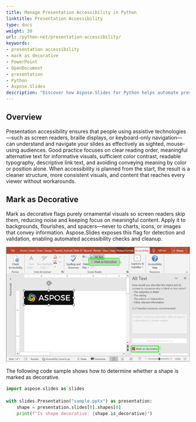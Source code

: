 ```yaml
---
title: Manage Presentation Accessibility in Python
linktitle: Presentation Accessibility
type: docs
weight: 30
url: /python-net/presentation-accessibility/
keywords:
- presentation accessibility
- mark as decorative
- PowerPoint
- OpenDocument
- presentation
- Python
- Aspose.Slides
description: "Discover how Aspose.Slides for Python helps automate presentation accessibility checks in PPT, PPTX and ODP files—enhance screen reader experience and boost compliance."
---
```


## **Overview**

Presentation accessibility ensures that people using assistive technologies—such as screen readers, braille displays, or keyboard-only navigation—can understand and navigate your slides as effectively as sighted, mouse-using audiences. Good practice focuses on clear reading order, meaningful alternative text for informative visuals, sufficient color contrast, readable typography, descriptive link text, and avoiding conveying meaning by color or position alone. When accessibility is planned from the start, the result is a cleaner structure, more consistent visuals, and content that reaches every viewer without workarounds.

## **Mark as Decorative**

Mark as decorative flags purely ornamental visuals so screen readers skip them, reducing noise and keeping focus on meaningful content. Apply it to backgrounds, flourishes, and spacers—never to charts, icons, or images that convey information. Aspose.Slides exposes this flag for detection and validation, enabling automated accessibility checks and cleanup.

![Mark as Decorative](mark_as_decorative.png)

The following code sample shows how to determine whether a shape is marked as decorative.

```py
import aspose.slides as slides

with slides.Presentation("sample.pptx") as presentation:
    shape = presentation.slides[0].shapes[0]
    print(f"Is shape decorative: {shape.is_decorative}")
```
